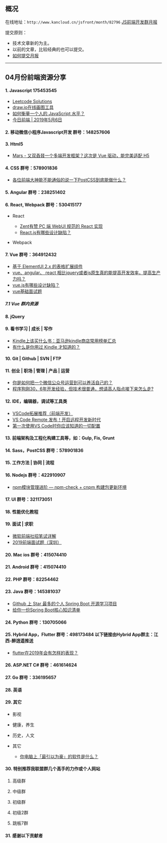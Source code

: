 ## 概况

在线地址：`http://www.kancloud.cn/jsfront/month/82796` [JS前端开发群月报](http://www.kancloud.cn/jsfront/month/82796)


提交原则：

- 技术文章新的为主。
- 以前的文章，比较经典的也可以提交。
- [如何提交月报](http://www.kancloud.cn/jsfront/month/227309)

---


## 04月份前端资源分享
#### 1. Javascript 175453545
- [Leetcode Solutions](https://ma63d.github.io/leetcode-viewer/#/source/1)
- [draw.io在线画图工具](https://www.draw.io)
- [如何衡量一个人的 JavaScript 水平？](https://www.zhihu.com/question/22855484/)
- [今日前端 | 2019年5月6日](https://mp.weixin.qq.com/s/gszzWgAdIvhzXNQaZApLAg)

#### 2. 移动微信小程序Javascript开发 群号：148257606


#### 3. Html5
- [Mars - 又双叒叕一个多端开发框架？这次是 Vue 驱动，能完美适配 H5](https://juejin.im/post/5cbd34e7f265da036504fa3c)

#### 4. CSS  群号：578901836
- [各位前端大神能不能通俗的说一下PostCSS到底能做什么？](https://www.zhihu.com/question/46312839/)

#### 5. Angular 群号：238251402

#### 6. React, Webpack 群号：530415177
- React

  - [Zent有赞 PC 端 WebUI 规范的 React 实现](https://github.com/youzan/zent)
  - [React.js有哪些设计缺陷？](https://www.zhihu.com/question/316425133/)

- Webpack



#### 7. Vue 群号：364912432
- [基于 ElementUI 2.x 的表格扩展组件](https://github.com/xuliangzhan/vue-element-extends)
- [vue、angular、 react 相比jquery或者js原生真的能提高开发效率，提高生产力吗？](https://www.zhihu.com/question/317271206)
- [vue.js有哪些设计缺陷？](https://www.zhihu.com/question/315734889/)
- [vue基础面试题](https://zhuanlan.zhihu.com/p/59869164)

##### 7.1 Vue 群内资源


#### 8. jQuery

#### 9. 看书学习 | 成长 | 写作
- [Kindle上该买什么书：亚马逊kindle商店常用榜单汇总](https://zhuanlan.zhihu.com/p/64471479)
- [有什么是你用过 Kindle 才知道的？](https://www.zhihu.com/question/310356935/)

#### 10. Git | Github | SVN | FTP

#### 11. 创业 | 职场 | 管理 | 产品 | 运营
- [你是如何把一个微信公众号运营到可以养活自己的？](https://www.zhihu.com/question/40636150/)
- [程序狗刚30，6年开发经验，但技术很普通，想请高人指点接下来怎么走?](https://www.zhihu.com/question/319076555)

#### 12. IDE，编辑器，调试等工具类
- [VSCode拓展推荐（前端开发）](https://github.com/varHarrie/varharrie.github.io/issues/10)
- [VS Code Remote 发布！开启远程开发新时代](https://www.oschina.net/news/106412/vscode-remote-development?from=timeline&isappinstalled=0)
- [第一次使用VS Code时你应该知道的一切配置](https://zhuanlan.zhihu.com/p/62913725)

#### 13. 前端架构及工程化构建工具等，如：Gulp, Fis, Grunt

#### 14. Sass，PostCSS  群号：578901836

#### 15. 工作方法 | 协同 | 流程

#### 16. Nodejs 群号：422910907
- [npm模块管理进阶 — npm-check + cnpm 构建包更新环境](https://segmentfault.com/a/1190000011085967)

#### 17. UI 群号：321173051

#### 18. 性能优化教程

#### 19. 面试 | 求职
- [微软前端社招笔试详解](https://zhuanlan.zhihu.com/p/59769969)
- [2019前端面试题（深圳）](https://zhuanlan.zhihu.com/p/60832562)

#### 20. Mac ios 群号：415074410

#### 21. Android 群号：415074410

#### 22. PHP 群号：82254462

#### 23. Java 群号：145381037
- [Github 上 Star 最多的个人 Spring Boot 开源学习项目](https://zhuanlan.zhihu.com/p/57915804)
- [给你一份Spring Boot核心知识清单](https://zhuanlan.zhihu.com/p/59709486)

#### 24. Python 群号：130705066

#### 25. Hybrid App，Flutter 群号：498173484 以下链接由Hybrid App群主：江西-醉逍遥推送
- [flutter在2019年会有怎样的表现？](https://zhuanlan.zhihu.com/p/62951633)

#### 26. ASP.NET C# 群号：461614624

#### 27. Go 群号：336195657

#### 28. 英语

#### 29. 其它

- 影视


- 健康，养生


- 历史，人文


- 其它

  - [你电脑上「最引以为豪」的软件是什么？](https://www.zhihu.com/question/21065451/)


#### 30. 特别推荐我联盟群几个高手的力作或个人网站

1. 高级群



2. 中级群


3. 初级群

4. 初级2群


5. 跳板7群


#### 31. 感谢以下贡献者

